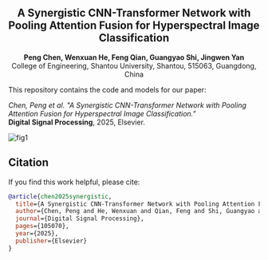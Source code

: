 <h2 align="center">A Synergistic CNN-Transformer Network with Pooling Attention Fusion for Hyperspectral Image Classification</h2>

<p align="center">
<b>Peng Chen, Wenxuan He, Feng Qian, Guangyao Shi, Jingwen Yan</b>  
<br>
<a align="center">College of Engineering, Shantou University, Shantou, 515063, Guangdong, China</a>
</p>

This repository contains the code and models for our paper:  

*Chen, Peng et al. "A Synergistic CNN-Transformer Network with Pooling Attention Fusion for Hyperspectral Image Classification."*  
**Digital Signal Processing**, 2025, Elsevier.  


![fig1](https://github.com/user-attachments/assets/6583a7ba-db8f-4478-bf93-8c01a9718af5)

## Citation

If you find this work helpful, please cite:

```bibtex
@article{chen2025synergistic,
  title={A Synergistic CNN-Transformer Network with Pooling Attention Fusion for Hyperspectral Image Classification},
  author={Chen, Peng and He, Wenxuan and Qian, Feng and Shi, Guangyao and Yan, Jingwen},
  journal={Digital Signal Processing},
  pages={105070},
  year={2025},
  publisher={Elsevier}
}

